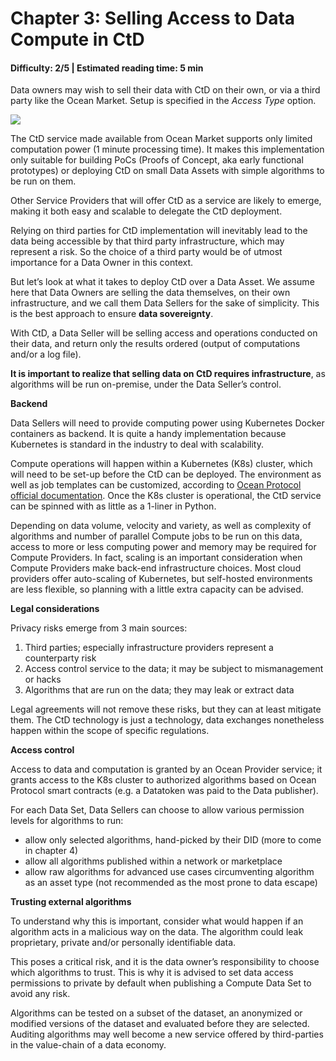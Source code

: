 # Chapter 3: Selling Access to Data Compute in CtD

#### Difficulty: **2/5** \| Estimated reading time: **5 min**

<dialog character="seahorse">“Did you know that in sea horses, the male carries the eggs until they are born? Regardless of gender, the process requires some preparation.”</dialog>

Data owners may wish to sell their data with CtD on their own, or via a third party like the Ocean Market. Setup is specified in the _Access Type_ option.

<img src="/images/CtD/chapter_3_0.png" />

The CtD service made available from Ocean Market supports only limited computation power (1 minute processing time). It makes this implementation only suitable for building PoCs (Proofs of Concept, aka early functional prototypes) or deploying CtD on small Data Assets with simple algorithms to be run on them.

Other Service Providers that will offer CtD as a service are likely to emerge, making it both easy and scalable to delegate the CtD deployment.

Relying on third parties for CtD implementation will inevitably lead to the data being accessible by that third party infrastructure, which may represent a risk. So the choice of a third party would be of utmost importance for a Data Owner in this context.

But let’s look at what it takes to deploy CtD over a Data Asset. We assume here that Data Owners are selling the data themselves, on their own infrastructure, and we call them Data Sellers for the sake of simplicity. This is the best approach to ensure **data sovereignty**.

With CtD, a Data Seller will be selling access and operations conducted on their data, and return only the results ordered (output of computations and/or a log file).

**It is important to realize that selling data on CtD requires infrastructure**, as algorithms will be run on-premise, under the Data Seller’s control.

**Backend**

Data Sellers will need to provide computing power using Kubernetes Docker containers as backend. It is quite a handy implementation because Kubernetes is standard in the industry to deal with scalability.

Compute operations will happen within a Kubernetes (K8s) cluster, which will need to be set-up before the CtD can be deployed. The environment as well as job templates can be customized, according to [Ocean Protocol official documentation](https://github.com/oceanprotocol/operator-engine). Once the K8s cluster is operational, the CtD service can be spinned with as little as a 1-liner in Python.

Depending on data volume, velocity and variety, as well as complexity of algorithms and number of parallel Compute jobs to be run on this data, access to more or less computing power and memory may be required for Compute Providers. In fact, scaling is an important consideration when Compute Providers make back-end infrastructure choices. Most cloud providers offer auto-scaling of Kubernetes, but self-hosted environments are less flexible, so planning with a little extra capacity can be advised.

**Legal considerations**

Privacy risks emerge from 3 main sources:

1. Third parties; especially infrastructure providers represent a counterparty risk
2. Access control service to the data; it may be subject to mismanagement or hacks
3. Algorithms that are run on the data; they may leak or extract data

Legal agreements will not remove these risks, but they can at least mitigate them. The CtD technology is just a technology, data exchanges nonetheless happen within the scope of specific regulations.

**Access control**

Access to data and computation is granted by an Ocean Provider service; it grants access to the K8s cluster to authorized algorithms based on Ocean Protocol smart contracts (e.g. a Datatoken was paid to the Data publisher).

For each Data Set, Data Sellers can choose to allow various permission levels for algorithms to run:

* allow only selected algorithms, hand-picked by their DID (more to come in chapter 4)
* allow all algorithms published within a network or marketplace
* allow raw algorithms for advanced use cases circumventing algorithm as an asset type (not recommended as the most prone to data escape)

**Trusting external algorithms**

To understand why this is important, consider what would happen if an algorithm acts in a malicious way on the data. The algorithm could leak proprietary, private and/or personally identifiable data.

This poses a critical risk, and it is the data owner’s responsibility to choose which algorithms to trust. This is why it is advised to set data access permissions to private by default when publishing a Compute Data Set to avoid any risk.

Algorithms can be tested on a subset of the dataset, an anonymized or modified versions of the dataset and evaluated before they are selected. Auditing algorithms may well become a new service offered by third-parties in the value-chain of a data economy.
